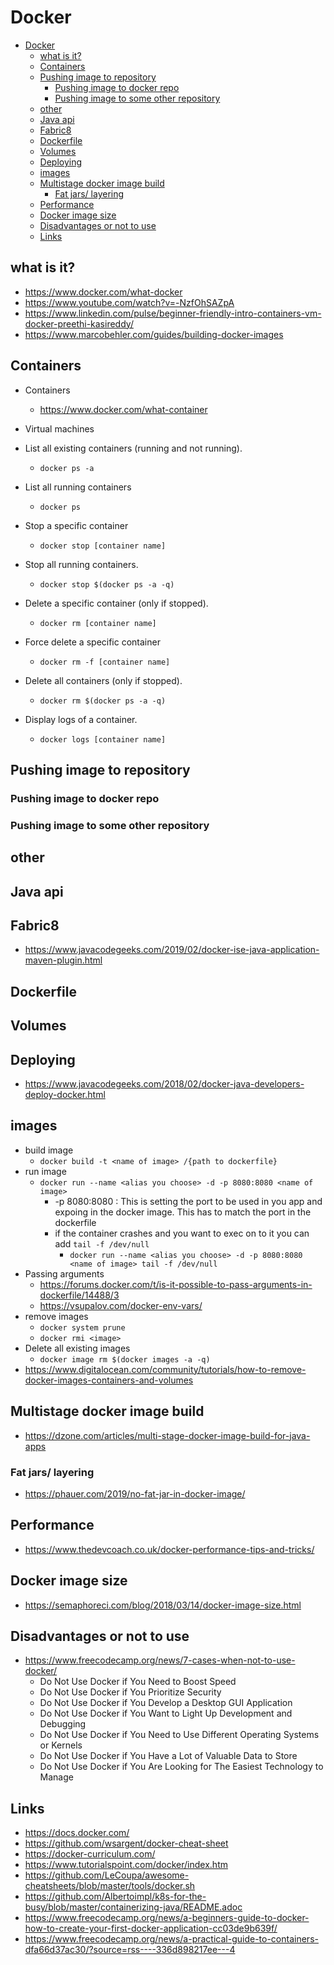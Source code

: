 # Docker

- [Docker](#docker)
	- [what is it?](#what-is-it)
	- [Containers](#containers)
	- [Pushing image to repository](#pushing-image-to-repository)
		- [Pushing image to docker repo](#pushing-image-to-docker-repo)
		- [Pushing image to some other repository](#pushing-image-to-some-other-repository)
	- [other](#other)
	- [Java api](#java-api)
	- [Fabric8](#fabric8)
	- [Dockerfile](#dockerfile)
	- [Volumes](#volumes)
	- [Deploying](#deploying)
	- [images](#images)
	- [Multistage docker image build](#multistage-docker-image-build)
		- [Fat jars/ layering](#fat-jars-layering)
	- [Performance](#performance)
	- [Docker image size](#docker-image-size)
	- [Disadvantages or not to use](#disadvantages-or-not-to-use)
	- [Links](#links)

## what is it?

  - https://www.docker.com/what-docker
  - https://www.youtube.com/watch?v=-NzfOhSAZpA
  - https://www.linkedin.com/pulse/beginner-friendly-intro-containers-vm-docker-preethi-kasireddy/
  - https://www.marcobehler.com/guides/building-docker-images

## Containers

- Containers
  - https://www.docker.com/what-container
- Virtual machines

- List all existing containers (running and not running).
  - `docker ps -a`
- List all running containers
  - `docker ps`
- Stop a specific container
  - `docker stop [container name]`
- Stop all running containers.
  - `docker stop $(docker ps -a -q)`
- Delete a specific container (only if stopped).
  - `docker rm [container name]`
- Force delete a specific container
  - `docker rm -f [container name]`
- Delete all containers (only if stopped).
  - `docker rm $(docker ps -a -q)`
- Display logs of a container.
  - `docker logs [container name]`

## Pushing image to repository

### Pushing image to docker repo

### Pushing image to some other repository

## other


## Java api


## Fabric8

- https://www.javacodegeeks.com/2019/02/docker-ise-java-application-maven-plugin.html

## Dockerfile

## Volumes

## Deploying

- https://www.javacodegeeks.com/2018/02/docker-java-developers-deploy-docker.html

## images

- build image
  - `docker build -t <name of image> /{path to dockerfile}`
- run image
  - `docker run --name <alias you choose> -d -p 8080:8080 <name of image>`
    - -p 8080:8080 : This is setting the port to be used in you app and expoing in the docker image. This has to match the port in the dockerfile
	- if the container crashes and you want to exec on to it you can add `tail -f /dev/null `
		- `docker run --name <alias you choose> -d -p 8080:8080 <name of image> tail -f /dev/null `
- Passing arguments
  - https://forums.docker.com/t/is-it-possible-to-pass-arguments-in-dockerfile/14488/3
  - https://vsupalov.com/docker-env-vars/
- remove images
  - `docker system prune`
  - `docker rmi <image>`
- Delete all existing images
  - `docker image rm $(docker images -a -q)`
- https://www.digitalocean.com/community/tutorials/how-to-remove-docker-images-containers-and-volumes

## Multistage docker image build

- https://dzone.com/articles/multi-stage-docker-image-build-for-java-apps


### Fat jars/ layering

- https://phauer.com/2019/no-fat-jar-in-docker-image/

## Performance

- https://www.thedevcoach.co.uk/docker-performance-tips-and-tricks/

## Docker image size

- https://semaphoreci.com/blog/2018/03/14/docker-image-size.html


## Disadvantages or not to use

- https://www.freecodecamp.org/news/7-cases-when-not-to-use-docker/
  - Do Not Use Docker if You Need to Boost Speed
  - Do Not Use Docker if You Prioritize Security
  - Do Not Use Docker if You Develop a Desktop GUI Application
  - Do Not Use Docker if You Want to Light Up Development and Debugging
  - Do Not Use Docker if You Need to Use Different Operating Systems or Kernels
  - Do Not Use Docker if You Have a Lot of Valuable Data to Store
  - Do Not Use Docker if You Are Looking for The Easiest Technology to Manage

## Links

- https://docs.docker.com/
- https://github.com/wsargent/docker-cheat-sheet
- https://docker-curriculum.com/
- https://www.tutorialspoint.com/docker/index.htm
- https://github.com/LeCoupa/awesome-cheatsheets/blob/master/tools/docker.sh
- https://github.com/Albertoimpl/k8s-for-the-busy/blob/master/containerizing-java/README.adoc
- https://www.freecodecamp.org/news/a-beginners-guide-to-docker-how-to-create-your-first-docker-application-cc03de9b639f/
- https://www.freecodecamp.org/news/a-practical-guide-to-containers-dfa66d37ac30/?source=rss----336d898217ee---4
